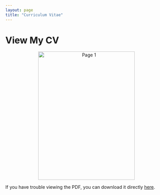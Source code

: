 ```yaml
---
layout: page
title: "Curriculum Vitae"
---
```

# View My CV
<p align="center">
  <img src="https://github.com/GammaAR/GammaAR.github.io/blob/0761a2c412e4657f4c26c5269406d39df8936f92/assets/img/CV_1.png" alt="Page 1" width="300" height="400">
</p>

If you have trouble viewing the PDF, you can download it directly [here](https://github.com/GammaAR/GammaAR.github.io/blob/1f4d71133f8ea8c474ea41fbabf96da53a26c11d/assets/pdf/Curriculum%20Vitae%20(CV)_Gamma%20A%20Rosyidin_Newest_DA.pdf).

